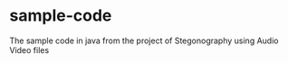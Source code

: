 sample-code
===========

The sample code in java from the project of Stegonography using Audio Video files
